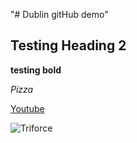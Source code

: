 "# Dublin gitHub demo" 

## **Testing Heading 2** 

**testing bold**

*Pizza*

[Youtube](https://www.youtube.com)

![Triforce](https://i.pinimg.com/564x/fe/04/38/fe04381818784e7976dd63419c52b546.jpg)
